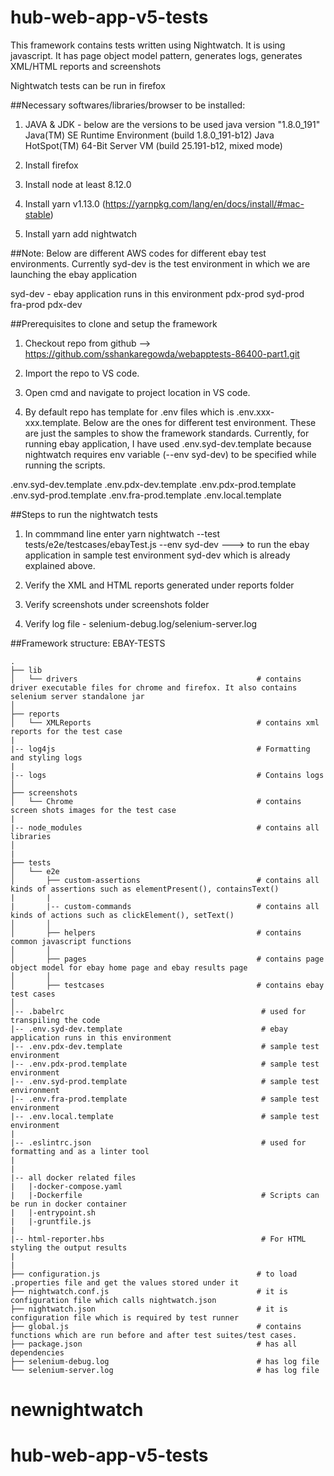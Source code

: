 # hub-web-app-v5-tests

This framework contains tests written using Nightwatch. It is using javascript.
It has page object model pattern, generates logs, generates XML/HTML reports and screenshots 

Nightwatch tests can be run in firefox 


##Necessary softwares/libraries/browser to be installed:

1. JAVA & JDK - below are the versions to be used
       java version "1.8.0_191"
       Java(TM) SE Runtime Environment (build 1.8.0_191-b12)
       Java HotSpot(TM) 64-Bit Server VM (build 25.191-b12, mixed mode)

2. Install firefox

3. Install node at least 8.12.0

4. Install yarn v1.13.0 (https://yarnpkg.com/lang/en/docs/install/#mac-stable)

5. Install yarn add nightwatch

##Note: Below are different AWS codes for different ebay test environments. Currently syd-dev is the test environment in which we are launching the ebay application

syd-dev  - ebay application runs in this environment
pdx-prod 
syd-prod  
fra-prod 
pdx-dev

##Prerequisites to clone and setup the framework

1. Checkout repo from github --> https://github.com/sshankaregowda/webapptests-86400-part1.git 

2. Import the repo to VS code.

3. Open cmd and navigate to project location in VS code.

4. By default repo has template for .env files which is .env.xxx-xxx.template. Below are the ones for different test environment. These are just the samples to show the framework standards. Currently, for running ebay application, I have used .env.syd-dev.template because nightwatch requires env variable (--env syd-dev) to be specified while running the scripts.

.env.syd-dev.template
.env.pdx-dev.template
.env.pdx-prod.template
.env.syd-prod.template
.env.fra-prod.template
.env.local.template


##Steps to run the nightwatch tests

1. In commmand line enter
 yarn nightwatch --test tests/e2e/testcases/ebayTest.js --env syd-dev  ---> to run the ebay application in sample test environment syd-dev which is already explained above.

2. Verify the XML and HTML reports generated under reports folder

3. Verify screenshots under screenshots folder

4. Verify log file - selenium-debug.log/selenium-server.log



##Framework structure: EBAY-TESTS

    .
    ├── lib
    │   └── drivers                                        # contains driver executable files for chrome and firefox. It also contains selenium server standalone jar
    │
    ├── reports
    │   └── XMLReports                                     # contains xml reports for the test case
    |
    |-- log4js                                             # Formatting and styling logs
    |
    |-- logs                                               # Contains logs                                            
    │
    ├── screenshots
    │   └── Chrome                                         # contains screen shots images for the test case
    |
    |-- node_modules                                       # contains all libraries
    │
    |
    ├── tests
    │   └── e2e
    │       ├── custom-assertions                          # contains all kinds of assertions such as elementPresent(), containsText()
    |       |
    |       |-- custom-commands                            # contains all kinds of actions such as clickElement(), setText()
    │       │
    │       ├── helpers                                    # contains common javascript functions
    │       │
    │       ├── pages                                      # contains page object model for ebay home page and ebay results page
    │       │
    │       ├── testcases                                  # contains ebay test cases
    │       
    │-- .babelrc                                            # used for transpiling the code
    |-- .env.syd-dev.template                               # ebay application runs in this environment
    |-- .env.pdx-dev.template                               # sample test environment
    |-- .env.pdx-prod.template                              # sample test environment
    |-- .env.syd-prod.template                              # sample test environment
    |-- .env.fra-prod.template                              # sample test environment
    |-- .env.local.template                                 # sample test environment
    |
    |-- .eslintrc.json                                      # used for formatting and as a linter tool
    |
    |
    |-- all docker related files
    |   |-docker-compose.yaml
    |   |-Dockerfile                                        # Scripts can be run in docker container
    |   |-entrypoint.sh
    |   |-gruntfile.js
    |
    |-- html-reporter.hbs                                   # For HTML styling the output results
    |
    |
    ├── configuration.js                                   # to load .properties file and get the values stored under it
    ├── nightwatch.conf.js                                 # it is configuration file which calls nightwatch.json
    ├── nightwatch.json                                    # it is configuration file which is required by test runner
    ├── global.js                                          # contains functions which are run before and after test suites/test cases.
    ├── package.json                                       # has all dependencies
    ├── selenium-debug.log                                 # has log file
    └── selenium-server.log                                # has log file
# newnightwatch
# hub-web-app-v5-tests
